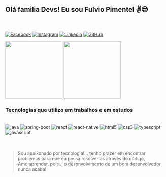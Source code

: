 ## Olá familia Devs! Eu sou Fulvio Pimentel ✌️😎
<br/>

[![Facebook](https://img.shields.io/badge/Facebook-1877F2?style=for-the-badge&logo=facebook&logoColor=white)](https://www.facebook.com/fulvio.francapimentel)
[![Instagram](https://img.shields.io/badge/Instagram-E4405F?style=for-the-badge&logo=instagram&logoColor=white)](https://www.instagram.com/fulviofp)
[![Linkedin](https://img.shields.io/badge/LinkedIn-0077B5?style=for-the-badge&logo=linkedin&logoColor=white)](https://www.linkedin.com/in/fulvio-pimentel-bb3aa868)
[![GitHub](	https://img.shields.io/badge/GitHub-100000?style=for-the-badge&logo=github&logoColor=white)](https://github.com/FulvioFPimentel)

 <a href="https://github.com/FulvioFPimentel">
  <img height="180em" src="https://github-readme-stats.vercel.app/api?username=FulvioFPimentel&show_icons=true&theme=dracula&include_all_commits=true&count_private=true"/>
  <img height="180em" src="https://github-readme-stats.vercel.app/api/top-langs/?username=FulvioFPimentel&layout=compact&langs_count=7&theme=dracula"/><br/>
  <a/>
  
### Tecnologias que utilizo em trabalhos e em estudos

<div style="display: inline_block"><br/>
  <img align="center" alt="java" src="https://img.shields.io/badge/Java-ED8B00?style=for-the-badge&logo=java&logoColor=white">
  <img align="center" alt="spring-boot" src="https://img.shields.io/badge/Spring-6DB33F?style=for-the-badge&logo=spring&logoColor=white">
  <img align="center" alt="react" src="https://img.shields.io/badge/React-20232A?style=for-the-badge&logo=react&logoColor=61DAFB">
  <img align="center" alt="react-native" src="https://img.shields.io/badge/React_Native-20232A?style=for-the-badge&logo=react&logoColor=61DAFB">
  <img align="center" alt="html5" src="https://img.shields.io/badge/HTML5-E34F26?style=for-the-badge&logo=html5&logoColor=white">
  <img align="center" alt="css3" src="https://img.shields.io/badge/CSS3-1572B6?style=for-the-badge&logo=css3&logoColor=white">
  <img align="center" alt="typescript" src="https://img.shields.io/badge/TypeScript-007ACC?style=for-the-badge&logo=typescript&logoColor=white">
  <img align="center" alt="javascript" src="https://img.shields.io/badge/JavaScript-F7DF1E?style=for-the-badge&logo=javascript&logoColor=black">
 </div><br/>

<br/>
  
 > Sou apaixonado por tecnologia!...  tenho prazer em encontrar problemas para que eu possa resolve-las através do código,<br/> Amo aprender, pois... o desenvolvimento de um bom desenvolvedor nunca acaba!

